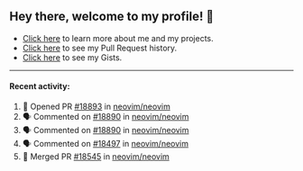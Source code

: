 ## Hey there, welcome to my profile! 👋

- [Click here](https://seandewar.github.io/) to learn more about me and my projects.
- [Click here](https://github.com/search?p=1&q=author%3Aseandewar+is%3Apr) to see my Pull Request history.
- [Click here](https://gist.github.com/seandewar) to see my Gists.

---

#### Recent activity:

<!--START_SECTION:activity-->
1. 💪 Opened PR [#18893](https://github.com/neovim/neovim/pull/18893) in [neovim/neovim](https://github.com/neovim/neovim)
2. 🗣 Commented on [#18890](https://github.com/neovim/neovim/issues/18890) in [neovim/neovim](https://github.com/neovim/neovim)
3. 🗣 Commented on [#18890](https://github.com/neovim/neovim/issues/18890) in [neovim/neovim](https://github.com/neovim/neovim)
4. 🗣 Commented on [#18497](https://github.com/neovim/neovim/issues/18497) in [neovim/neovim](https://github.com/neovim/neovim)
5. 🎉 Merged PR [#18545](https://github.com/neovim/neovim/pull/18545) in [neovim/neovim](https://github.com/neovim/neovim)
<!--END_SECTION:activity-->
